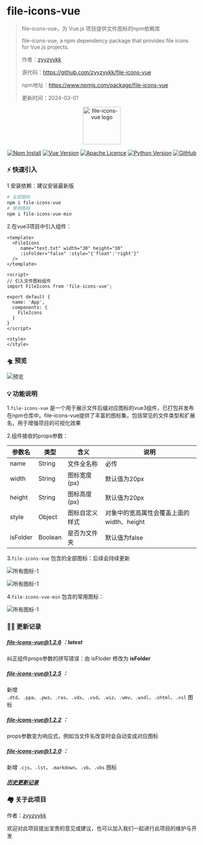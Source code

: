 # file-icons-vue

> file-icons-vue，为 Vue.js 项目提供文件图标的npm依赖库
>
> file-icons-vue, a npm dependency package that provides file icons for Vue.js projects.
>
> 作者：[zyyzyykk](https://github.com/zyyzyykk/)
>
> 源代码：https://github.com/zyyzyykk/file-icons-vue
>
> npm地址：https://www.npmjs.com/package/file-icons-vue
>
> 更新时间：2024-03-01

<p align="center"><a href="https://www.npmjs.com/package/file-icons-vue" target="_blank" rel="noopener noreferrer"><img width="100" src="https://img.kkbapps.com/logo/file-icons-vue.png" alt="file-icons-vue logo"></a></p>

<p align="center">
  <a href="https://www.npmjs.com/package/file-icons-vue"><img src="https://img.shields.io/badge/npm_install-1k+-red" alt="Npm Install"></a>
  <a href="https://cn.vuejs.org/"><img src="https://img.shields.io/badge/vue-3.x-green?color=42b883" alt="Vue Version"></a>
  <a href="https://www.apache.org/licenses/"><img src="https://img.shields.io/badge/licence-Apache-orange" alt="Apache Licence"></a>
  <a href="https://www.python.org/downloads/release/python-3111/"><img src="https://img.shields.io/badge/python-3.11-blue" alt="Python Version"></a>
  <a href="https://github.com/zyyzyykk/file-icons-vue"><img src="https://img.shields.io/badge/gitHub_star-5+-yellow" alt="GitHub"></a>
</p>


### **⚡** 快速引入

1.安装依赖：建议安装最新版

```sh
# 全部图标
npm i file-icons-vue
# 常用图标
npm i file-icons-vue-min
```

2.在vue3项目中引入组件：

```vue
<template>
  <FileIcons 
     name="test.txt" width="30" height="30" 
     :isFolder="false" :style="{'float':'right'}" 
  />
</template>

<script>
// 引入文件图标组件
import FileIcons from 'file-icons-vue';

export default {
  name: 'App',
  components: {
    FileIcons
  }
}
</script>

<style>
</style>
```

### 🛸 预览

![预览](https://img.kkbapps.com/file-icons-vue/file-icons-vue-preview1.png)

### 💡 功能说明

1.`file-icons-vue` 是一个用于展示文件后缀对应图标的vue3组件，已打包并发布在npm仓库中。file-icons-vue提供了丰富的图标集，包括常见的文件类型和扩展名，用于增强项目的可视化效果

2.组件接收的props参数：

| 参数名   | 类型    | 含义           | 说明                                      |
| -------- | ------- | -------------- | ----------------------------------------- |
| name     | String  | 文件全名称     | 必传                                      |
| width    | String  | 图标宽度(px)   | 默认值为20px                              |
| height   | String  | 图标高度(px)   | 默认值为20px                              |
| style    | Object  | 图标自定义样式 | 对象中的宽高属性会覆盖上面的width、height |
| isFolder | Boolean | 是否为文件夹   | 默认值为false                             |

3.`file-icons-vue` 包含的全部图标：后续会持续更新

![所有图标-1](https://img.kkbapps.com/file-icons-vue/file-icons-vue-all-icons-1.2.6-1.png)

![所有图标-1](https://img.kkbapps.com/file-icons-vue/file-icons-vue-all-icons-1.2.6-2.png)

4.`file-icons-vue-min` 包含的常用图标：

![所有图标-1](https://img.kkbapps.com/file-icons-vue/file-icons-vue-min-all-icons-1.0.2.png)

### 👨‍💻 更新记录

##### file-icons-vue@1.2.6 ：latest

纠正组件props参数的拼写错误：由 isFloder 修改为 **isFolder**

##### file-icons-vue@1.2.5 ：

新增 `.dtd`、`.ppa`、`.pwz`、`.ras`、`.vdx`、`.vsd`、`.wiz`、`.wmv`、`.wsdl`、`.xhtml`、`.xsl` 图标

##### file-icons-vue@1.2.2 ：

props参数变为响应式，例如当文件名改变时会自动变成对应图标

##### file-icons-vue@1.2.0 ：

新增 `.cjs`、`.lst`、`.markdown`、`.vb`、`.vbs` 图标

##### [历史更新记录](./UPDATE.md)

### 🏘️ 关于此项目

作者：[zyyzyykk](https://github.com/zyyzyykk/)

欢迎对此项目提出宝贵的意见或建议，也可以加入我们一起进行此项目的维护与开发
